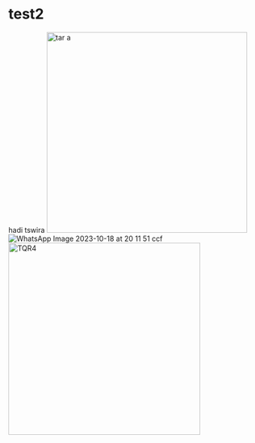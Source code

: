 # test2
hadi tswira
<img width="397" alt="tar a" src="https://github.com/NassimaOuardine/test2/assets/147509426/441e46b6-77ea-4953-b649-bad020a2a2e1">
![WhatsApp Image 2023-10-18 at 20 11 51](https://github.com/NassimaOuardine/test2/assets/147509426/e2e0267b-e9d3-458d-902f-a019effc97fb)
ccf
<img width="380" alt="TQR4" src="https://github.com/NassimaOuardine/test2/assets/147509426/a53be133-8b0b-42fd-82eb-04bfab9573ce">
